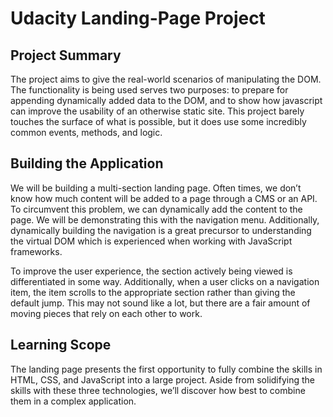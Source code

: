 # Udacity Landing-Page Project


## Project Summary
The project aims to give the real-world scenarios of manipulating the DOM. The functionality is being used serves two purposes: to prepare for appending dynamically added data to the DOM, and to show how javascript can improve the usability of an otherwise static site. This project barely touches the surface of what is possible, but it does use some incredibly common events, methods, and logic.

## Building the Application
We will be building a multi-section landing page. Often times, we don’t know how much content will be added to a page through a CMS or an API. To circumvent this problem, we can dynamically add the content to the page. We will be demonstrating this with the navigation menu. Additionally, dynamically building the navigation is a great precursor to understanding the virtual DOM which is experienced when working with JavaScript frameworks.

To improve the user experience, the section actively being viewed is differentiated in some way. Additionally, when a user clicks on a navigation item, the item scrolls to the appropriate section rather than giving the default jump. This may not sound like a lot, but there are a fair amount of moving pieces that rely on each other to work.

## Learning Scope
The landing page presents the first opportunity to fully combine the skills in HTML, CSS, and JavaScript into a large project. Aside from solidifying the skills with these three technologies, we’ll discover how best to combine them in a complex application.
